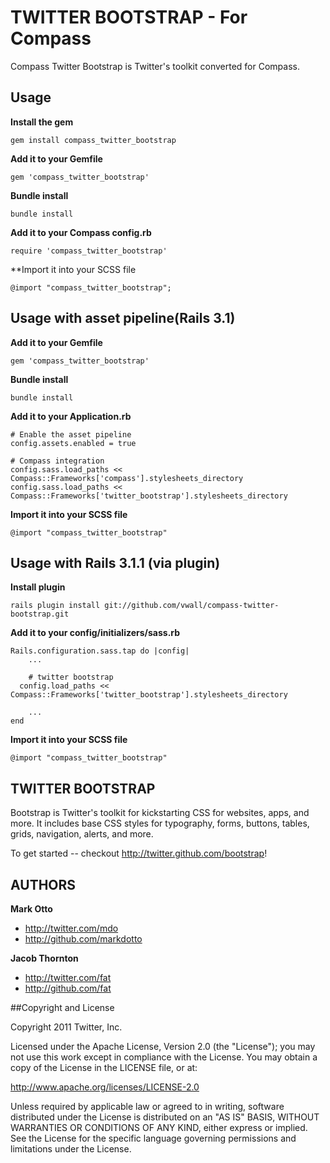 # TWITTER BOOTSTRAP - For Compass

Compass Twitter Bootstrap is Twitter's toolkit converted for Compass.

## Usage

**Install the gem**

    gem install compass_twitter_bootstrap

**Add it to your Gemfile**

    gem 'compass_twitter_bootstrap'

**Bundle install**

    bundle install

**Add it to your Compass config.rb**

    require 'compass_twitter_bootstrap'

**Import it into your SCSS file

    @import "compass_twitter_bootstrap";

## Usage with asset pipeline(Rails 3.1)

**Add it to your Gemfile**

    gem 'compass_twitter_bootstrap'

**Bundle install**

    bundle install

**Add it to your Application.rb**
        
    # Enable the asset pipeline
    config.assets.enabled = true

    # Compass integration
    config.sass.load_paths << Compass::Frameworks['compass'].stylesheets_directory
    config.sass.load_paths << Compass::Frameworks['twitter_bootstrap'].stylesheets_directory

**Import it into your SCSS file**

    @import "compass_twitter_bootstrap"


## Usage with Rails 3.1.1 (via plugin)

**Install plugin**

    rails plugin install git://github.com/vwall/compass-twitter-bootstrap.git

**Add it to your config/initializers/sass.rb**

	Rails.configuration.sass.tap do |config|
		...

		# twitter bootstrap  
	  config.load_paths << Compass::Frameworks['twitter_bootstrap'].stylesheets_directory
		
		...
	end
	
**Import it into your SCSS file**

    @import "compass_twitter_bootstrap"


## TWITTER BOOTSTRAP

Bootstrap is Twitter's toolkit for kickstarting CSS for websites, apps, and more. It includes base CSS styles for typography, forms, buttons, tables, grids, navigation, alerts, and more.

To get started -- checkout http://twitter.github.com/bootstrap!

## AUTHORS

**Mark Otto**

+ http://twitter.com/mdo
+ http://github.com/markdotto

**Jacob Thornton**

+ http://twitter.com/fat
+ http://github.com/fat


##Copyright and License

Copyright 2011 Twitter, Inc.

Licensed under the Apache License, Version 2.0 (the "License");
you may not use this work except in compliance with the License.
You may obtain a copy of the License in the LICENSE file, or at:

   http://www.apache.org/licenses/LICENSE-2.0

Unless required by applicable law or agreed to in writing, software
distributed under the License is distributed on an "AS IS" BASIS,
WITHOUT WARRANTIES OR CONDITIONS OF ANY KIND, either express or implied.
See the License for the specific language governing permissions and
limitations under the License.